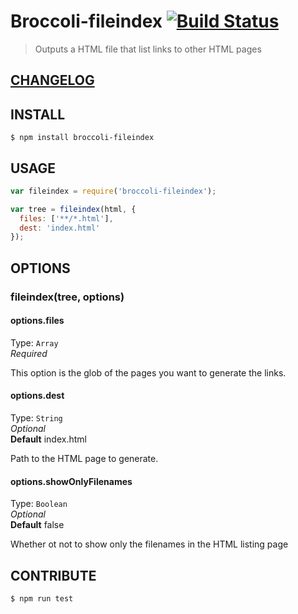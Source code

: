 # Broccoli-fileindex  [![Build Status](https://travis-ci.org/raiseandfall/broccoli-fileindex.svg)](https://travis-ci.org/raiseandfall/broccoli-fileindex)

> Outputs a HTML file that list links to other HTML pages

## [CHANGELOG](./CHANGELOG.md)

## INSTALL

```shell
$ npm install broccoli-fileindex
```

## USAGE
```javascript
var fileindex = require('broccoli-fileindex');

var tree = fileindex(html, {
  files: ['**/*.html'],
  dest: 'index.html'
});
```

## OPTIONS

### fileindex(tree, options)

#### options.files
Type: `Array`  
_Required_  

This option is the glob of the pages you want to generate the links.

#### options.dest
Type: `String`  
_Optional_  
**Default** index.html  

Path to the HTML page to generate.

#### options.showOnlyFilenames
Type: `Boolean`  
_Optional_  
**Default** false

Whether ot not to show only the filenames in the HTML listing page

## CONTRIBUTE
```shell
$ npm run test
```
